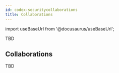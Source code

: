```yaml
---
id: codex-securitycollaborations
title: Collaborations
---
```


import useBaseUrl from '@docusaurus/useBaseUrl';

TBD

## Collaborations

TBD